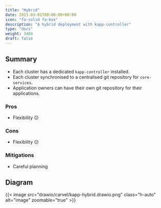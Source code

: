 ```yaml
---
title: "Hybrid"
date: 2021-03-01T00:00:00+00:00
icon: "fa-solid fa-box"
description: "A hybrid deployment with kapp-controller"
type: "docs"
weight: 3404
draft: false
---
```


## Summary

- Each cluster has a dedicated `kapp-controller` installed.
- Each cluster synchronised to a centralised git repository for `core-services`.
- Application owners can have their own git repository for their applications.

### Pros

- Flexibility 😕

### Cons

- Flexibility 😕

### Mitigations

- Careful planning

## Diagram

{{< image src="drawio/carvel/kapp-hybrid.drawio.png" class="h-auto" alt="image" zoomable="true" >}}
